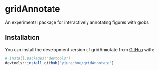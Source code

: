 # gridAnnotate

An experimental package for interactively annotating figures with grobs

<!-- badges: start -->
<!-- badges: end -->

## Installation

You can install the development version of gridAnnotate from [GitHub](https://github.com/) with:

``` r
# install.packages("devtools")
devtools::install_github("yjunechoe/gridAnnotate")
```
